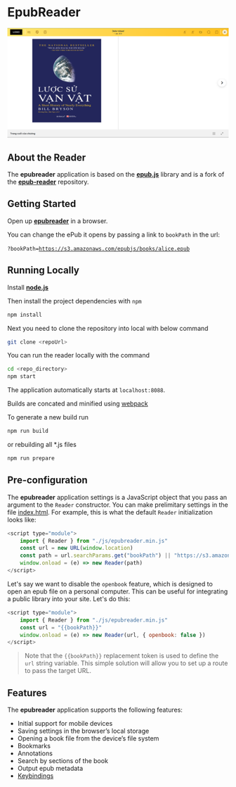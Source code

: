 # EpubReader

<img src="./demo-ui.png"/>

## About the Reader

The <strong>epubreader</strong> application is based on the <a style="text-decoration: underline;"><strong>epub.js</strong></a> library and is a fork of the <a style="text-decoration: underline;"><strong>epub-reader</strong></a> repository.

## Getting Started

Open up <a style="text-decoration: underline;"><strong>epubreader</strong></a> in a browser.

You can change the ePub it opens by passing a link to <code>bookPath</code> in the url:

<code>?bookPath=https://s3.amazonaws.com/epubjs/books/alice.epub</code>

## Running Locally

Install <a href="https://nodejs.org/en/" style="text-decoration: underline;"><strong>node.js</strong></a>

Then install the project dependencies with <code>npm</code>

```sh
npm install
```

Next you need to clone the repository into local with below command

```sh
git clone <repoUrl>
```

You can run the reader locally with the command

```sh
cd <repo_directory>
npm start
```

The application automatically starts at `localhost:8088`.

Builds are concated and minified using <a href="https://github.com/webpack/webpack" style="text-decoration: underline;">webpack</a>

To generate a new build run

```sh
npm run build
```

or rebuilding all \*.js files

```sh
npm run prepare
```

## Pre-configuration

The <strong>epubreader</strong> application settings is a JavaScript object that you pass an argument to the `Reader` constructor. You can make prelimitary settings in the file <a style="text-decoration: underline;">index.html</a>. For example, this is what the default `Reader` initialization looks like:

```js
<script type="module">
    import { Reader } from "./js/epubreader.min.js"
    const url = new URL(window.location)
    const path = url.searchParams.get("bookPath") || "https://s3.amazonaws.com/moby-dick/"
    window.onload = (e) => new Reader(path)
</script>
```

Let's say we want to disable the `openbook` feature, which is designed to open an epub file on a personal computer. This can be useful for integrating a public library into your site. Let's do this:

```js
<script type="module">
    import { Reader } from "./js/epubreader.min.js"
    const url = "{{bookPath}}"
    window.onload = (e) => new Reader(url, { openbook: false })
</script>
```

> Note that the `{{bookPath}}` replacement token is used to define the `url` string variable. This simple solution will allow you to set up a route to pass the target URL.

## Features
The <strong>epubreader</strong> application supports the following features:
* Initial support for mobile devices
* Saving settings in the browser’s local storage
* Opening a book file from the device’s file system
* Bookmarks
* Annotations
* Search by sections of the book
* Output epub metadata
* <a style="text-decoration: underline;">Keybindings</a>